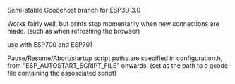 Semi-stable Gcodehost branch for ESP3D 3.0

Works fairly well, but prints stop momentarily when new connections are made. (such as when refreshing the browser)

use with ESP700 and ESP701

Pause/Resume/Abort/startup script paths are specified in configuration.h, from "ESP_AUTOSTART_SCRIPT_FILE" onwards. (set as the path to a gcode file containing the assosciated script)
